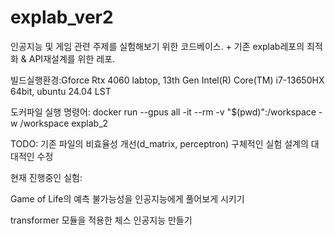 # explab_ver2

인공지능 및 게임 관련 주제를 실험해보기 위한 코드베이스. + 기존 explab레포의 최적화 & API재설계를 위한 레포.

빌드실행환경:Gforce Rtx 4060 labtop, 13th Gen Intel(R) Core(TM) i7-13650HX 64bit, ubuntu 24.04 LST

도커파일 실행 명령어: docker run --gpus all -it --rm -v "$(pwd)":/workspace -w /workspace explab_2

TODO:
기존 파일의 비효율성 개선(d_matrix, perceptron)
구체적인 실험 설계의 대대적인 수정

현재 진행중인 실험:

Game of Life의 예측 불가능성을 인공지능에게 풀어보게 시키기

transformer 모듈을 적용한 체스 인공지능 만들기
